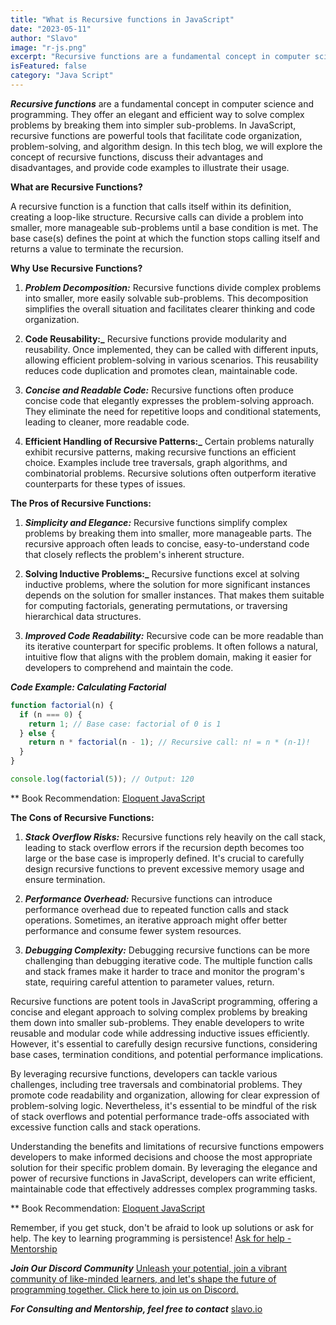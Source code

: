 ```yaml
---
title: "What is Recursive functions in JavaScript"
date: "2023-05-11"
author: "Slavo"
image: "r-js.png"
excerpt: "Recursive functions are a fundamental concept in computer science and programming. ..."
isFeatured: false
category: "Java Script"
---
```


**_Recursive functions_** are a fundamental concept in computer science and programming. They offer an elegant and efficient way to solve complex problems by breaking them into simpler sub-problems. In JavaScript, recursive functions are powerful tools that facilitate code organization, problem-solving, and algorithm design. In this tech blog, we will explore the concept of recursive functions, discuss their advantages and disadvantages, and provide code examples to illustrate their usage.

**What are Recursive Functions?**

A recursive function is a function that calls itself within its definition, creating a loop-like structure. Recursive calls can divide a problem into smaller, more manageable sub-problems until a base condition is met. The base case(s) defines the point at which the function stops calling itself and returns a value to terminate the recursion.

**Why Use Recursive Functions?**

1. **_Problem Decomposition:_** Recursive functions divide complex problems into smaller, more easily solvable sub-problems. This decomposition simplifies the overall situation and facilitates clearer thinking and code organization.

2. **Code Reusability:\_** Recursive functions provide modularity and reusability. Once implemented, they can be called with different inputs, allowing efficient problem-solving in various scenarios. This reusability reduces code duplication and promotes clean, maintainable code.

3. **_Concise and Readable Code:_** Recursive functions often produce concise code that elegantly expresses the problem-solving approach. They eliminate the need for repetitive loops and conditional statements, leading to cleaner, more readable code.

4. **Efficient Handling of Recursive Patterns:\_** Certain problems naturally exhibit recursive patterns, making recursive functions an efficient choice. Examples include tree traversals, graph algorithms, and combinatorial problems. Recursive solutions often outperform iterative counterparts for these types of issues.

**The Pros of Recursive Functions:**

1. **_Simplicity and Elegance:_** Recursive functions simplify complex problems by breaking them into smaller, more manageable parts. The recursive approach often leads to concise, easy-to-understand code that closely reflects the problem's inherent structure.

2. **Solving Inductive Problems:\_** Recursive functions excel at solving inductive problems, where the solution for more significant instances depends on the solution for smaller instances. That makes them suitable for computing factorials, generating permutations, or traversing hierarchical data structures.

3. **_Improved Code Readability:_** Recursive code can be more readable than its iterative counterpart for specific problems. It often follows a natural, intuitive flow that aligns with the problem domain, making it easier for developers to comprehend and maintain the code.

**_Code Example: Calculating Factorial_**

```javascript
function factorial(n) {
  if (n === 0) {
    return 1; // Base case: factorial of 0 is 1
  } else {
    return n * factorial(n - 1); // Recursive call: n! = n * (n-1)!
  }
}

console.log(factorial(5)); // Output: 120
```

\*\* Book Recommendation: [Eloquent JavaScript](https://amzn.to/44UeeZ6)

**The Cons of Recursive Functions:**

1. **_Stack Overflow Risks:_** Recursive functions rely heavily on the call stack, leading to stack overflow errors if the recursion depth becomes too large or the base case is improperly defined. It's crucial to carefully design recursive functions to prevent excessive memory usage and ensure termination.

2. **_Performance Overhead:_** Recursive functions can introduce performance overhead due to repeated function calls and stack operations. Sometimes, an iterative approach might offer better performance and consume fewer system resources.

3. **_Debugging Complexity:_** Debugging recursive functions can be more challenging than debugging iterative code. The multiple function calls and stack frames make it harder to trace and monitor the program's state, requiring careful attention to parameter values, return.

Recursive functions are potent tools in JavaScript programming, offering a concise and elegant approach to solving complex problems by breaking them down into smaller sub-problems. They enable developers to write reusable and modular code while addressing inductive issues efficiently. However, it's essential to carefully design recursive functions, considering base cases, termination conditions, and potential performance implications.

By leveraging recursive functions, developers can tackle various challenges, including tree traversals and combinatorial problems. They promote code readability and organization, allowing for clear expression of problem-solving logic. Nevertheless, it's essential to be mindful of the risk of stack overflows and potential performance trade-offs associated with excessive function calls and stack operations.

Understanding the benefits and limitations of recursive functions empowers developers to make informed decisions and choose the most appropriate solution for their specific problem domain. By leveraging the elegance and power of recursive functions in JavaScript, developers can write efficient, maintainable code that effectively addresses complex programming tasks.

\*\* Book Recommendation: [Eloquent JavaScript](https://amzn.to/44UeeZ6)

Remember, if you get stuck, don't be afraid to look up solutions or ask for help. The key to learning programming is persistence! [Ask for help - Mentorship](/contact)

**_Join Our Discord Community_** [Unleash your potential, join a vibrant community of like-minded learners, and let's shape the future of programming together. Click here to join us on Discord.](https://discord.gg/T5eF5zDf)

**_For Consulting and Mentorship, feel free to contact_** [slavo.io](/contact)
